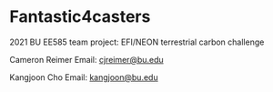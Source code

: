 # Fantastic4casters
2021 BU EE585 team project: EFI/NEON terrestrial carbon challenge 

Cameron Reimer
Email: cjreimer@bu.edu 

Kangjoon Cho
Email: kangjoon@bu.edu
